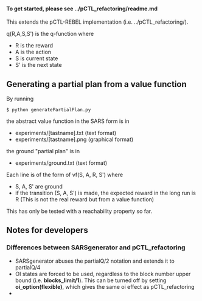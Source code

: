 #### To get started, please see ../pCTL_refactoring/readme.md

This extends the pCTL-REBEL implementation (i.e. ../pCTL_refactoring/).

q(R,A,S,S') is the q-function where

- R is the reward
- A is the action
- S is current state
- S' is the next state


## Generating a partial plan from a value function

By running
```console
$ python generatePartialPlan.py
```

the abstract value function in the SARS form is in
- experiments/[tastname].txt (text format)
- experiments/[tastname].png (graphical format)

the ground "partial plan" is in
- experiments/ground.txt (text format)

Each line is of the form of vf(S, A, R, S') where
- S, A, S' are ground
- if the transition (S, A, S') is made, the expected reward in the long run is R (This is not the real reward but from a value function)


This has only be tested with a reachability property so far.


## Notes for developers
### Differences between SARSgenerator and pCTL_refactoring

- SARSgenerator abuses the partialQ/2 notation and extends it to partialQ/4
- OI states are forced to be used, regardless to the block number upper bound (i.e. **blocks_limit/1**). This can be turned off by setting **oi_option(flexible)**, which gives the same oi effect as pCTL_refactoring
-




###
